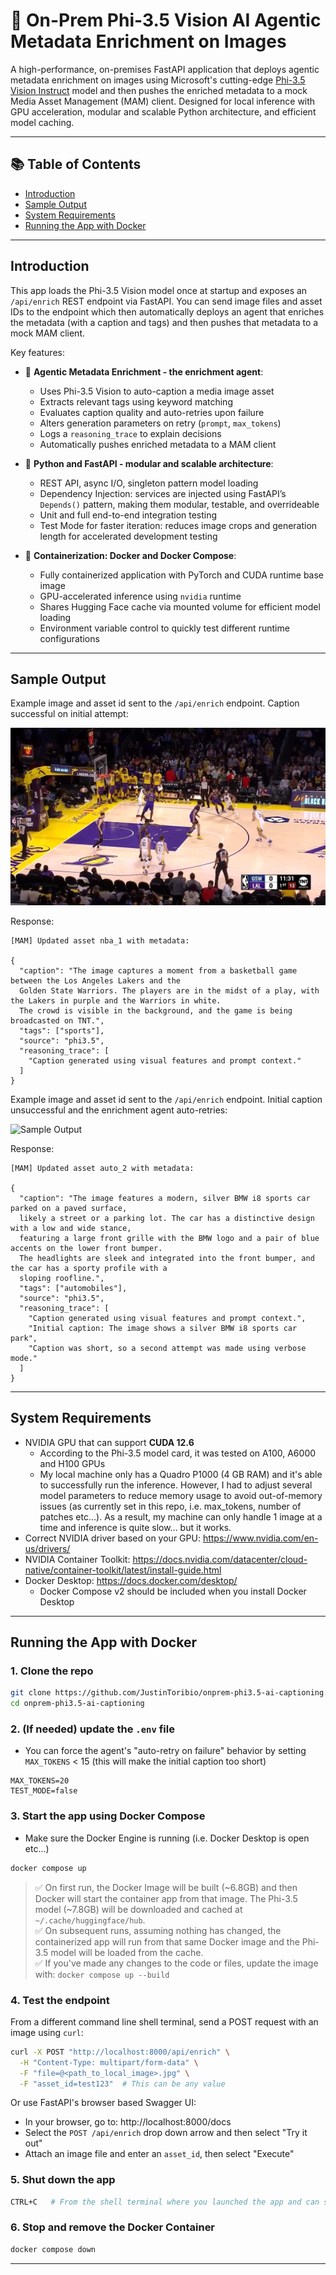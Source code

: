 # 🧠 On-Prem Phi-3.5 Vision AI Agentic Metadata Enrichment on Images

A high-performance, on-premises FastAPI application that deploys agentic metadata enrichment on images using Microsoft's cutting-edge [Phi-3.5 Vision Instruct](https://huggingface.co/microsoft/Phi-3.5-vision-instruct) model and then pushes the enriched metadata to a mock Media Asset Management (MAM) client. Designed for local inference with GPU acceleration, modular and scalable Python architecture, and efficient model caching.

---

## 📚 Table of Contents
- [Introduction](#introduction)
- [Sample Output](#sample-output)
- [System Requirements](#system-requirements)
- [Running the App with Docker](#running-the-app-with-docker)

---

## Introduction

This app loads the Phi-3.5 Vision model once at startup and exposes an `/api/enrich` REST endpoint via FastAPI. You can send image files and asset IDs to the endpoint which then automatically deploys an agent that enriches the metadata (with a caption and tags) and then pushes that metadata to a mock MAM client.

Key features:

- 🤖 **Agentic Metadata Enrichment - the enrichment agent**:
  - Uses Phi-3.5 Vision to auto-caption a media image asset
  - Extracts relevant tags using keyword matching
  - Evaluates caption quality and auto-retries upon failure
  - Alters generation parameters on retry (`prompt`, `max_tokens`)
  - Logs a `reasoning_trace` to explain decisions
  - Automatically pushes enriched metadata to a MAM client

- 🧩 **Python and FastAPI - modular and scalable architecture**:
  - REST API, async I/O, singleton pattern model loading
  - Dependency Injection: services are injected using FastAPI’s `Depends()` pattern, making them modular, testable, and overrideable
  - Unit and full end-to-end integration testing
  - Test Mode for faster iteration: reduces image crops and generation length for accelerated development testing

- 🐳 **Containerization: Docker and Docker Compose**:
  - Fully containerized application with PyTorch and CUDA runtime base image
  - GPU-accelerated inference using `nvidia` runtime
  - Shares Hugging Face cache via mounted volume for efficient model loading
  - Environment variable control to quickly test different runtime configurations

---

## Sample Output 

Example image and asset id sent to the `/api/enrich` endpoint. Caption successful on initial attempt:

![Sample Output](images/nba_2.jpg)

Response:
```jsonc
[MAM] Updated asset nba_1 with metadata:

{
  "caption": "The image captures a moment from a basketball game between the Los Angeles Lakers and the 
  Golden State Warriors. The players are in the midst of a play, with the Lakers in purple and the Warriors in white. 
  The crowd is visible in the background, and the game is being broadcasted on TNT.",
  "tags": ["sports"],
  "source": "phi3.5",
  "reasoning_trace": [
    "Caption generated using visual features and prompt context."
  ]
}
```

Example image and asset id sent to the `/api/enrich` endpoint. Initial caption unsuccessful and the enrichment agent auto-retries:

![Sample Output](images/car.jpg)

Response:
```jsonc
[MAM] Updated asset auto_2 with metadata:

{
  "caption": "The image features a modern, silver BMW i8 sports car parked on a paved surface, 
  likely a street or a parking lot. The car has a distinctive design with a low and wide stance, 
  featuring a large front grille with the BMW logo and a pair of blue accents on the lower front bumper. 
  The headlights are sleek and integrated into the front bumper, and the car has a sporty profile with a 
  sloping roofline.",
  "tags": ["automobiles"],
  "source": "phi3.5",
  "reasoning_trace": [
    "Caption generated using visual features and prompt context.",
    "Initial caption: The image shows a silver BMW i8 sports car park",
    "Caption was short, so a second attempt was made using verbose mode."
  ]
}
```

---

## System Requirements

- NVIDIA GPU that can support **CUDA 12.6**
    - According to the Phi-3.5 model card, it was tested on A100, A6000 and H100 GPUs
    - My local machine only has a Quadro P1000 (4 GB RAM) and it's able to successfully run the inference. However, I had to adjust several model parameters to reduce memory usage to avoid out-of-memory issues (as currently set in this repo, i.e. max_tokens, number of patches etc...). As a result, my machine can only handle 1 image at a time and inference is quite slow... but it works.
- Correct NVIDIA driver based on your GPU: https://www.nvidia.com/en-us/drivers/
- NVIDIA Container Toolkit: https://docs.nvidia.com/datacenter/cloud-native/container-toolkit/latest/install-guide.html
- Docker Desktop: https://docs.docker.com/desktop/
    - Docker Compose v2 should be included when you install Docker Desktop

---

## Running the App with Docker

### 1. Clone the repo
```bash
git clone https://github.com/JustinToribio/onprem-phi3.5-ai-captioning.git
cd onprem-phi3.5-ai-captioning
```

### 2. (If needed) update the `.env` file
- You can force the agent's "auto-retry on failure" behavior by setting `MAX_TOKENS` < 15 (this will make the initial caption too short)

```dotenv
MAX_TOKENS=20
TEST_MODE=false
```

### 3. Start the app using Docker Compose
- Make sure the Docker Engine is running (i.e. Docker Desktop is open etc...)

```bash
docker compose up
```

> ✅ On first run, the Docker Image will be built (~6.8GB) and then Docker will start the container app from that image. The Phi-3.5 model (~7.8GB) will be downloaded and cached at `~/.cache/huggingface/hub`.  
> ✅ On subsequent runs, assuming nothing has changed, the containerized app will run from that same Docker image and the Phi-3.5 model will be loaded from the cache.  
> ✅ If you've made any changes to the code or files, update the image with: `docker compose up --build`

### 4. Test the endpoint
From a different command line shell terminal, send a POST request with an image using `curl`:

```bash
curl -X POST "http://localhost:8000/api/enrich" \
  -H "Content-Type: multipart/form-data" \
  -F "file=@<path_to_local_image>.jpg" \
  -F "asset_id=test123"  # This can be any value
```

Or use FastAPI's browser based Swagger UI:
* In your browser, go to: http://localhost:8000/docs
* Select the `POST /api/enrich` drop down arrow and then select "Try it out"
* Attach an image file and enter an `asset_id`, then select "Execute"

### 5. Shut down the app
```bash
CTRL+C   # From the shell terminal where you launched the app and can see the live logs
```

### 6. Stop and remove the Docker Container
```bash
docker compose down
```

---
